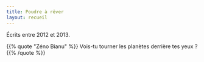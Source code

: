 ```yaml
---
title: Poudre à rêver
layout: recueil
---
```


Écrits entre 2012 et 2013.

{{% quote "Zéno Bianu" %}}
  Vois-tu tourner les planètes derrière tes yeux ?
{{% /quote %}}
